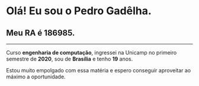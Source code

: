# Olá! Eu sou o **Pedro Gadêlha**.
## Meu **RA** é **186985**.
---
Curso **engenharia de computação**, ingressei na Unicamp no primeiro semestre de **2020**, sou de **Brasília** e tenho **19** anos.

Estou muito empolgado com essa matéria e espero conseguir aproveitar ao máximo a oportunidade.
